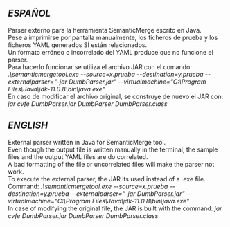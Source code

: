 *ESPAÑOL*  
--------  
Parser externo para la herramienta SemanticMerge escrito en Java.  
Pese a imprimirse por pantalla manualmente, los ficheros de prueba y los ficheros YAML generados SÍ están relacionados.  
Un formato erróneo o incorrelado del YAML produce que no funcione el parser.  
Para hacerlo funcionar se utiliza el archivo JAR con el comando: _.\semanticmergetool.exe  --source=x.prueba --destination=y.prueba --externalparser="-jar DumbParser.jar" --virtualmachine="C:\Program Files\Java\jdk-11.0.8\bin\java.exe"_   
En caso de modificar el archivo original, se construye de nuevo el JAR con: _jar cvfe DumbParser.jar DumbParser DumbParser.class_
 
 
*ENGLISH*
---------  
External parser written in Java for SemanticMerge tool.  
Even though the output file is written manually in the terminal, the sample files and the output YAML files are do correlated.  
A bad formatting of the file or uncorrelated files will make the parser not work.  
To execute the external parser, the JAR its used instead of a .exe file. Command: _.\semanticmergetool.exe  --source=x.prueba --destination=y.prueba --externalparser="-jar DumbParser.jar" --virtualmachine="C:\Program Files\Java\jdk-11.0.8\bin\java.exe"_  
In case of modifying the original file, the JAR is built with the command: _jar cvfe DumbParser.jar DumbParser DumbParser.class_
